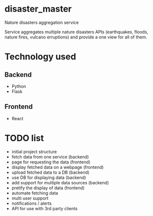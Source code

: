 # disaster_master
Nature disasters aggregation service

Service aggregates multiple nature disasters APIs (earthquakes, floods, nature fires, vulcano erruptions) and provide a one view for all of them.

# Technology used
##  Backend
* Python
* Flask
## Frontend
* React

# TODO list
* initial project structure
* fetch data from one service (backend)
* page for requesting the data (frontend)
* display fetched data on a webpage (frontend)
* upload fetched data to a DB (backend)
* use DB for displaying data (backend)
* add support for multiple data sources (backend)
* pretify the display of data (frontend)
* automate fetching data
* multi user support
* notifications / alerts
* API for use with 3rd party clients
